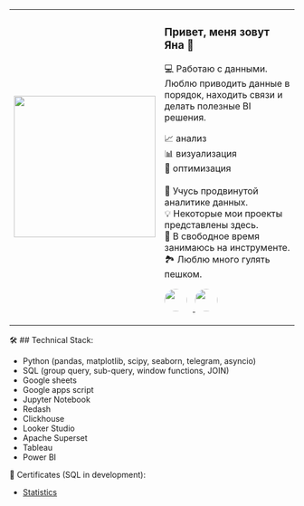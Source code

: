 <table>
  <tr>
    <td>
      <img src="https://user-images.githubusercontent.com/74038190/213760705-0d5bf320-4f43-4352-b74b-0889ae726bf7.gif" width="250">
    </td>
    <td>
      <h3> Привет, меня зовут Яна 👋</h3>
      <p> 💻 Работаю с данными.  <br> Люблю приводить данные в порядок, находить связи и делать полезные BI решения.</p>
      <p>📈 анализ <br> 📊 визуализация<br> 🚀 оптимизация <br><br>    
         🌱 Учусь продвинутой аналитике данных.<br>
         💡 Некоторые мои проекты представлены здесь.<br>   
         🎹 В свободное время занимаюсь на инструменте.<br>
         🏞  Люблю много гулять пешком.<br>
      </p> <!-- Вот здесь я закрыл старый параграф -->
      <p align="left">
        <a href="https://wa.me/89612767870" target="_blank">
          <img src="https://upload.wikimedia.org/wikipedia/commons/5/5e/WhatsApp_icon.png" width="40" style="border-radius: 50%; margin-right: 10px;">
        </a>
         <a href="https://t.me/YanaShuu" target="_blank">
              <img src="https://cdn-icons-png.flaticon.com/512/2111/2111646.png" width="40" style="border-radius: 50%; margin-right: 10px;">
            </a>
          </p>
      </p>
    </td>
  </tr>
</table>

🛠 ## Technical Stack:
- Python (pandas, matplotlib, scipy, seaborn, telegram, asyncio)
- SQL (group query, sub-query, window functions, JOIN)
- Google sheets
- Google apps script
- Jupyter Notebook
- Redash
- Clickhouse
- Looker Studio
- Apache Superset
- Tableau
- Power BI


 🔭 Сertificates (SQL in development):
- [Statistics](https://stepik.org/cert/1975326) 

